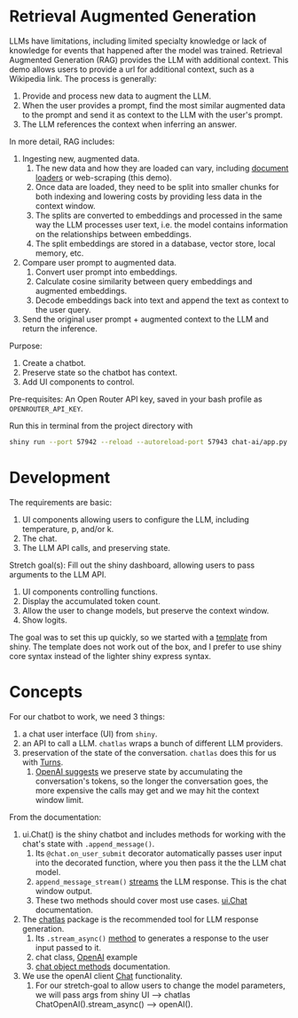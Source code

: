 # Retrieval Augmented Generation
LLMs have limitations, including limited specialty knowledge or lack of knowledge for events that happened after the model was trained. Retrieval Augmented Generation (RAG) provides the LLM with additional context. This demo allows users to provide a url for additional context, such as a Wikipedia link. The process is generally:
1. Provide and process new data to augment the LLM.
2. When the user provides a prompt, find the most similar augmented data to the prompt and send it as context to the LLM with the user's prompt.
3. The LLM references the context when inferring an answer.


In more detail, RAG includes:
1. Ingesting new, augmented data.
   1. The new data and how they are loaded can vary, including [document loaders](https://python.langchain.com/v0.2/docs/concepts/#document-loaders) or web-scraping (this demo).
   1. Once data are loaded, they need to be split into smaller chunks for both indexing and lowering costs by providing less data in the context window.
   1. The splits are converted to embeddings and processed in the same way the LLM processes user text, i.e. the model contains information on the relationships between embeddings.
   1. The split embeddings are stored in a database, vector store, local memory, etc.
1. Compare user prompt to augmented data.
   1. Convert user prompt into embeddings.
   1. Calculate cosine similarity between query embeddings and augmented embeddings.
   1. Decode embeddings back into text and append the text as context to the user query.
1. Send the original user prompt + augmented context to the LLM and return the inference.

Purpose:
1. Create a chatbot.
2. Preserve state so the chatbot has context.
3. Add UI components to control.

Pre-requisites:
An Open Router API key, saved in your bash profile as `OPENROUTER_API_KEY`.

Run this in terminal from the project directory with
```bash
shiny run --port 57942 --reload --autoreload-port 57943 chat-ai/app.py
```


# Development
The requirements are basic:
1. UI components allowing users to configure the LLM, including temperature, p, and/or k.
2. The chat.
3. The LLM API calls, and preserving state.

Stretch goal(s):
Fill out the shiny dashboard, allowing users to pass arguments to the LLM API.
1. UI components controlling functions.
2. Display the accumulated token count.
3. Allow the user to change models, but preserve the context window.
4. Show logits.


The goal was to set this up quickly, so we started with a [template](https://shiny.posit.co/py/components/display-messages/chat/#ai-quick-start) from shiny. The template does not work out of the box, and I prefer to use shiny core syntax instead of the lighter shiny express syntax.

# Concepts
For our chatbot to work, we need 3 things:
1. a chat user interface (UI) from `shiny`.
2. an API to call a LLM. `chatlas` wraps a bunch of different LLM providers.
3. preservation of the state of the conversation. `chatlas` does this for us with [Turns](https://posit-dev.github.io/chatlas/reference/Turn.html).
   1. [OpenAI suggests](https://platform.openai.com/docs/guides/text-generation#conversations-and-context) we preserve state by accumulating the conversation's tokens, so the longer the conversation goes, the more expensive the calls may get and we may hit the context window limit.


From the documentation:
1. ui.Chat() is the shiny chatbot and includes methods for working with the chat's state with `.append_message()`. 
   1. Its `@chat.on_user_submit` decorator automatically passes user input into the decorated function, where you then pass it the the LLM chat model.
   2. `append_message_stream()` [streams](https://shiny.posit.co/py/components/display-messages/chat/#appending-messages) the LLM response. This is the chat window output.
   3. These two methods should cover most use cases. [ui.Chat](https://shiny.posit.co/py/api/core/ui.Chat.html) documentation.
2. The [chatlas]([chatlas](https://posit-dev.github.io/chatlas/#model-choice)) package is the recommended tool for LLM response generation.
   1. Its `.stream_async()` [method](https://posit-dev.github.io/chatlas/reference/Chat.html#chatlas.Chat.stream_async) to generates a response to the user input passed to it.
   2. chat class, [OpenAI](https://posit-dev.github.io/chatlas/reference/ChatOpenAI.html) example
   3. [chat object methods](https://posit-dev.github.io/chatlas/reference/Chat.html) documentation.
3. We use the openAI client [Chat](https://platform.openai.com/docs/api-reference/chat) functionality.
   1. For our stretch-goal to allow users to change the model parameters, we will pass args from shiny UI --> chatlas ChatOpenAI().stream_async() --> openAI().